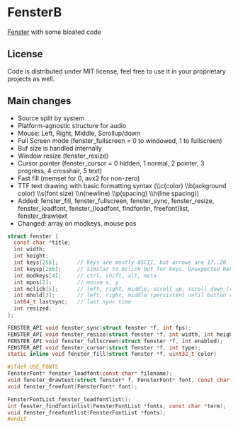 # FensterB

[Fenster](https://github.com/zserge/fenster) with some bloated code

## License

Code is distributed under MIT license, feel free to use it in your proprietary projects as well.

## Main changes
- Source split by system
- Platform-agnostic structure for audio
- Mouse: Left, Right, Middle, Scrollup/down
- Full Screen mode (fenster_fullscreen = 0 to windowed, 1 to fullscreen)
- Buf size is handled internally
- Window resize (fenster_resize)
- Cursor pointer (fenster_cursor = 0 hidden, 1 normal, 2 pointer, 3 progress, 4 crosshair, 5 text)
- Fast fill (memset for 0, avx2 for non-zero)
- TTF text drawing with basic formatting syntax (\\\c(color) \\\b(ackground color) \\\s(font size) \\\n(newline)  \\\p(spacing) \\\h(line spacing))
- Added: fenster_fill, fenster_fullscreen, fenster_sync, fenster_resize, fenster_loadfont, fenster_(loadfont, findfontin, freefont)list, fenster_drawtext
- Changed: array on modkeys, mouse pos

```C
struct fenster {
  const char *title;
  int width;
  int height;
  int keys[256];      // keys are mostly ASCII, but arrows are 17..20
  int keysp[256];     // similar to mclick but for keys. Unexpected behavior. On Linux it always returns 1 if held for more than 1~2 seconds.
  int modkeys[4];     // ctrl, shift, alt, meta
  int mpos[2];        // mouse x, y
  int mclick[5];      // left, right, middle, scroll up, scroll down (refreshed after loop)
  int mhold[3];       // left, right, middle (persistent until button release)
  int64_t lastsync;   // last sync time
  int resized;
};

FENSTER_API void fenster_sync(struct fenster *f, int fps);
FENSTER_API void fenster_resize(struct fenster *f, int width, int height);
FENSTER_API void fenster_fullscreen(struct fenster *f, int enabled);
FENSTER_API void fenster_cursor(struct fenster *f, int type);
static inline void fenster_fill(struct fenster *f, uint32_t color)

#ifdef USE_FONTS
FensterFont* fenster_loadfont(const char* filename);
void fenster_drawtext(struct fenster* f, FensterFont* font, const char* text, int x, int y);
void fenster_freefont(FensterFont* font);

FensterFontList fenster_loadfontlist();
int fenster_findfontinlist(FensterFontList *fonts, const char *term);
void fenster_freefontlist(FensterFontList *fonts);
#endif

```
